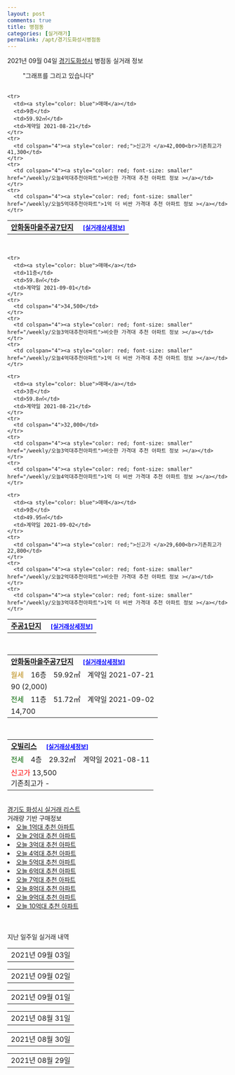 ```yaml
---
layout: post
comments: true
title: 병점동
categories: [실거래가]
permalink: /apt/경기도화성시병점동
---
```


2021년 09월 04일 <a href="/apt/경기도화성시">경기도화성시</a> 병점동 실거래 정보

<script type="text/javascript">
  google.charts.load('current', {'packages':['corechart']});
  google.charts.setOnLoadCallback(drawChart);

  function drawChart() {
    var data = google.visualization.arrayToDataTable([['거래일', '매매', '전월세', '전매'], ['21-01', 129, 128, 11], ['21-02', 145, 118, 8], ['21-03', 134, 141, 1], ['21-04', 119, 119, 5], ['21-05', 129, 146, 16], ['21-06', 102, 193, 2], ['21-07', 90, 129, 2], ['21-08', 40, 79, 0]]);

    var options = {
      title: '최근 1년간 유형별 거래량 추이',
      legend: { position: 'bottom' }
    };

    setTimeout(function() {
        var chart = new google.visualization.LineChart(document.getElementById('columnchart_material'));
        chart.draw(data, (options));
        document.getElementById('loading').style.display = 'none';
    }, 1000);

  }
</script>

<div id="loading" style="z-index:20; display: block; margin-left: 35px">"그래프를 그리고 있습니다"</div>
<div id="columnchart_material" style="width: 95%; margin-left: -35px; display: block"></div>
<!--<div style="width: 95%; margin-left: -35px; display: block">
      <script async src="https://pagead2.googlesyndication.com/pagead/js/adsbygoogle.js?client=ca-pub-3485438051770037"
          crossorigin="anonymous"></script>
      <ins class="adsbygoogle"
          style="display:block"
          data-ad-format="fluid"
          data-ad-layout-key="-fb+5w+4e-db+86"
          data-ad-client="ca-pub-3485438051770037"
          data-ad-slot="1827090281"></ins>
      <script>
          (adsbygoogle = window.adsbygoogle || []).push({});
      </script>
</div>-->
<br>
<table>
  <tr>
    <td colspan="4" style="font-weight: bold;"><a href="/apt/경기도화성시병점동안화동마을주공7단지">안화동마을주공7단지</a> &nbsp;&nbsp;&nbsp; <a style="color: blue; font-size: smaller;" href="/apt/경기도화성시병점동안화동마을주공7단지">[실거래상세정보]</a></td>
  </tr>
    
    <tr>
      <td><a style="color: blue">매매</a></td>
      <td>9층</td>
      <td>59.92㎡</td>
      <td>계약일 2021-08-21</td>
    </tr>
    <tr>
      <td colspan="4"><a style="color: red;">신고가 </a>42,000<br>기존최고가 41,300</td>
    </tr>
    <tr>
      <td colspan="4"><a style="color: red; font-size: smaller" href="/weekly/오늘4억대추천아파트">비슷한 가격대 추천 아파트 정보 ></a></td>
    </tr>
    <tr>
      <td colspan="4"><a style="color: red; font-size: smaller" href="/weekly/오늘5억대추천아파트">1억 더 비싼 가격대 추천 아파트 정보 ></a></td>
    </tr>
      
</table>
<br>
<table>
  <tr>
    <td colspan="4" style="font-weight: bold;"><a href="/apt/경기도화성시병점동주공1단지">주공1단지</a> &nbsp;&nbsp;&nbsp; <a style="color: blue; font-size: smaller;" href="/apt/경기도화성시병점동주공1단지">[실거래상세정보]</a></td>
  </tr>
    
    <tr>
      <td><a style="color: blue">매매</a></td>
      <td>11층</td>
      <td>59.8㎡</td>
      <td>계약일 2021-09-01</td>
    </tr>
    <tr>
      <td colspan="4">34,500</td>
    </tr>
    <tr>
      <td colspan="4"><a style="color: red; font-size: smaller" href="/weekly/오늘3억대추천아파트">비슷한 가격대 추천 아파트 정보 ></a></td>
    </tr>
    <tr>
      <td colspan="4"><a style="color: red; font-size: smaller" href="/weekly/오늘4억대추천아파트">1억 더 비싼 가격대 추천 아파트 정보 ></a></td>
    </tr>
      
    <tr>
      <td><a style="color: blue">매매</a></td>
      <td>3층</td>
      <td>59.8㎡</td>
      <td>계약일 2021-08-21</td>
    </tr>
    <tr>
      <td colspan="4">32,000</td>
    </tr>
    <tr>
      <td colspan="4"><a style="color: red; font-size: smaller" href="/weekly/오늘3억대추천아파트">비슷한 가격대 추천 아파트 정보 ></a></td>
    </tr>
    <tr>
      <td colspan="4"><a style="color: red; font-size: smaller" href="/weekly/오늘4억대추천아파트">1억 더 비싼 가격대 추천 아파트 정보 ></a></td>
    </tr>
      
    <tr>
      <td><a style="color: blue">매매</a></td>
      <td>9층</td>
      <td>49.95㎡</td>
      <td>계약일 2021-09-02</td>
    </tr>
    <tr>
      <td colspan="4"><a style="color: red;">신고가 </a>29,600<br>기존최고가 22,800</td>
    </tr>
    <tr>
      <td colspan="4"><a style="color: red; font-size: smaller" href="/weekly/오늘2억대추천아파트">비슷한 가격대 추천 아파트 정보 ></a></td>
    </tr>
    <tr>
      <td colspan="4"><a style="color: red; font-size: smaller" href="/weekly/오늘3억대추천아파트">1억 더 비싼 가격대 추천 아파트 정보 ></a></td>
    </tr>
      
</table>
<br>
<table>
  <tr>
    <td colspan="4" style="font-weight: bold;"><a href="/apt/경기도화성시병점동안화동마을주공7단지">안화동마을주공7단지</a> &nbsp;&nbsp;&nbsp; <a style="color: blue; font-size: smaller;" href="/apt/경기도화성시병점동안화동마을주공7단지">[실거래상세정보]</a></td>
  </tr>
    
  <tr>
    <td><a style="color: darkgoldenrod">월세</a></td>
    <td>16층</td>
    <td>59.92㎡</td>
    <td>계약일 2021-07-21</td>
  </tr>
  <tr>
    <td colspan="4">90 (2,000)</td>
  </tr>
    
  <tr>
    <td><a style="color: darkgreen">전세</a></td>
    <td>11층</td>
    <td>51.72㎡</td>
    <td>계약일 2021-09-02</td>
  </tr>
  <tr>
    <td colspan="4">14,700</td>
  </tr>
    
</table>
<br>
<table>
  <tr>
    <td colspan="4" style="font-weight: bold;"><a href="/apt/경기도화성시병점동오빌리스">오빌리스</a> &nbsp;&nbsp;&nbsp; <a style="color: blue; font-size: smaller;" href="/apt/경기도화성시병점동오빌리스">[실거래상세정보]</a></td>
  </tr>
    
  <tr>
    <td><a style="color: darkgreen">전세</a></td>
    <td>4층</td>
    <td>29.32㎡</td>
    <td>계약일 2021-08-11</td>
  </tr>
  <tr>
    <td colspan="4"><a style="color: red;">신고가 </a>13,500<br>기존최고가 -</td>
  </tr>
    
</table>

<br>
<a href="/apt/경기도화성시">경기도 화성시 실거래 리스트</a>

<br>    
<font>거래량 기반 구매정보</font>
<li><a href='/weekly/오늘1억대추천아파트'>오늘 1억대 추천 아파트</a></li>
<li><a href='/weekly/오늘2억대추천아파트'>오늘 2억대 추천 아파트</a></li>
<li><a href='/weekly/오늘3억대추천아파트'>오늘 3억대 추천 아파트</a></li>
<li><a href='/weekly/오늘4억대추천아파트'>오늘 4억대 추천 아파트</a></li>
<li><a href='/weekly/오늘5억대추천아파트'>오늘 5억대 추천 아파트</a></li>
<li><a href='/weekly/오늘6억대추천아파트'>오늘 6억대 추천 아파트</a></li>
<li><a href='/weekly/오늘7억대추천아파트'>오늘 7억대 추천 아파트</a></li>
<li><a href='/weekly/오늘8억대추천아파트'>오늘 8억대 추천 아파트</a></li>
<li><a href='/weekly/오늘9억대추천아파트'>오늘 9억대 추천 아파트</a></li>
<li><a href='/weekly/오늘10억대추천아파트'>오늘 10억대 추천 아파트</a></li>


    
<div style="margin-top: 50px; margin-bottom: 13px">지난 일주일 실거래 내역</div>

  <table style="width: 100%; margin-bottom: 1px">
      <tr class="header">
        <td>2021년 09월 03일</td>
      </tr>
      <tr class="child" style="display: none">
        <td>
            
        <table>
          <tr>
            <td colspan="4" style="font-weight: bold;"><a href="https://search.naver.com/search.naver?query=느치미마을2단지">느치미마을2단지</a> &nbsp;&nbsp;&nbsp; <a style="color: blue; font-size: smaller;" href="/apt/경기도화성시병점동느치미마을2단지">[실거래상세정보]</a></td>            
          </tr>

          <tr>
            <td><a style="color: blue">매매</a></td>
            <td>6층</td>
            <td>51.86㎡</td>
            <td>계약일 2021-08-30</td>
          </tr>
          <tr>
            <td colspan="4">28,000</td>
          </tr>
    
        </table>
        <table style="margin-top: 5px">
          <tr>
            <td colspan="4" style="font-weight: bold;"><a href="https://search.naver.com/search.naver?query=늘벗마을신창1차">늘벗마을신창1차</a> &nbsp;&nbsp;&nbsp; <a style="color: blue; font-size: smaller;" href="/apt/경기도화성시병점동늘벗마을신창1차">[실거래상세정보]</a></td>            
          </tr>
    
          <tr>
            <td><a style="color: blue">매매</a></td>
            <td>12층</td>
            <td>84.925㎡</td>
            <td>계약일 2021-08-23</td>
          </tr>
          <tr>
            <td colspan="4"><a style="color: red;">신고가 </a>59,000<br>기존최고가 50,000</td>
          </tr>
    
          <tr>
            <td><a style="color: blue">매매</a></td>
            <td>12층</td>
            <td>84.925㎡</td>
            <td>계약일 2021-08-27</td>
          </tr>
          <tr>
            <td colspan="4">57,000</td>
          </tr>
    
          <tr>
            <td><a style="color: blue">매매</a></td>
            <td>6층</td>
            <td>84.925㎡</td>
            <td>계약일 2021-08-31</td>
          </tr>
          <tr>
            <td colspan="4">53,000</td>
          </tr>
    
        </table>
        <table style="margin-top: 5px">
          <tr>
            <td colspan="4" style="font-weight: bold;"><a href="https://search.naver.com/search.naver?query=신미주">신미주</a> &nbsp;&nbsp;&nbsp; <a style="color: blue; font-size: smaller;" href="/apt/경기도화성시병점동신미주">[실거래상세정보]</a></td>            
          </tr>
    
          <tr>
            <td><a style="color: blue">매매</a></td>
            <td>18층</td>
            <td>84.789㎡</td>
            <td>계약일 2021-09-01</td>
          </tr>
          <tr>
            <td colspan="4"><a style="color: red;">신고가 </a>46,000<br>기존최고가 44,200</td>
          </tr>
    
        </table>
        <table style="margin-top: 5px">
          <tr>
            <td colspan="4" style="font-weight: bold;"><a href="https://search.naver.com/search.naver?query=안화동마을주공7단지">안화동마을주공7단지</a> &nbsp;&nbsp;&nbsp; <a style="color: blue; font-size: smaller;" href="/apt/경기도화성시병점동안화동마을주공7단지">[실거래상세정보]</a></td>            
          </tr>
    
          <tr>
            <td><a style="color: blue">매매</a></td>
            <td>6층</td>
            <td>59.92㎡</td>
            <td>계약일 2021-08-23</td>
          </tr>
          <tr>
            <td colspan="4"><a style="color: red;">신고가 </a>41,300<br>기존최고가 39,900</td>
          </tr>
    
          <tr>
            <td><a style="color: blue">매매</a></td>
            <td>3층</td>
            <td>59.92㎡</td>
            <td>계약일 2021-08-16</td>
          </tr>
          <tr>
            <td colspan="4">38,900</td>
          </tr>
    
        </table>
        <table style="margin-top: 5px">
          <tr>
            <td colspan="4" style="font-weight: bold;"><a href="https://search.naver.com/search.naver?query=에스케이뷰">에스케이뷰</a> &nbsp;&nbsp;&nbsp; <a style="color: blue; font-size: smaller;" href="/apt/경기도화성시병점동에스케이뷰">[실거래상세정보]</a></td>            
          </tr>
    
          <tr>
            <td><a style="color: blue">매매</a></td>
            <td>11층</td>
            <td>100.28㎡</td>
            <td>계약일 2021-08-16</td>
          </tr>
          <tr>
            <td colspan="4"><a style="color: red;">신고가 </a>55,500<br>기존최고가 49,000</td>
          </tr>
    
        </table>
        <table style="margin-top: 5px">
          <tr>
            <td colspan="4" style="font-weight: bold;"><a href="https://search.naver.com/search.naver?query=한일타운">한일타운</a> &nbsp;&nbsp;&nbsp; <a style="color: blue; font-size: smaller;" href="/apt/경기도화성시병점동한일타운">[실거래상세정보]</a></td>            
          </tr>
    
          <tr>
            <td><a style="color: blue">매매</a></td>
            <td>5층</td>
            <td>59.97㎡</td>
            <td>계약일 2021-08-25</td>
          </tr>
          <tr>
            <td colspan="4">29,600</td>
          </tr>
    
        </table>
        <table style="margin-top: 5px">
          <tr>
            <td colspan="4" style="font-weight: bold;"><a href="https://search.naver.com/search.naver?query=남수원두산">남수원두산</a> &nbsp;&nbsp;&nbsp; <a style="color: blue; font-size: smaller;" href="/apt/경기도화성시병점동남수원두산">[실거래상세정보]</a></td>            
          </tr>
    
          <tr>
            <td><a style="color: darkgreen">전세</a></td>
            <td>1층</td>
            <td>134.97㎡</td>
            <td>계약일 2021-07-30</td>
          </tr>
          <tr>
            <td colspan="4">35,000</td>
          </tr>
    
        </table>
        <table style="margin-top: 5px">
          <tr>
            <td colspan="4" style="font-weight: bold;"><a href="https://search.naver.com/search.naver?query=안화동마을주공9단지">안화동마을주공9단지</a> &nbsp;&nbsp;&nbsp; <a style="color: blue; font-size: smaller;" href="/apt/경기도화성시병점동안화동마을주공9단지">[실거래상세정보]</a></td>            
          </tr>
    
          <tr>
            <td><a style="color: darkgreen">전세</a></td>
            <td>11층</td>
            <td>84.87㎡</td>
            <td>계약일 2021-07-31</td>
          </tr>
          <tr>
            <td colspan="4">30,000</td>
          </tr>
    
        </table>
    
        </td>
      </tr>
  </table>
    
  <table style="width: 100%; margin-bottom: 1px">
      <tr class="header">
        <td>2021년 09월 02일</td>
      </tr>
      <tr class="child" style="display: none">
        <td>
            
        <table>
          <tr>
            <td colspan="4" style="font-weight: bold;"><a href="https://search.naver.com/search.naver?query=안화동마을주공9단지">안화동마을주공9단지</a> &nbsp;&nbsp;&nbsp; <a style="color: blue; font-size: smaller;" href="/apt/경기도화성시병점동안화동마을주공9단지">[실거래상세정보]</a></td>            
          </tr>

          <tr>
            <td><a style="color: blue">매매</a></td>
            <td>18층</td>
            <td>84.87㎡</td>
            <td>계약일 2021-08-25</td>
          </tr>
          <tr>
            <td colspan="4"><a style="color: red;">신고가 </a>49,500<br>기존최고가 45,500</td>
          </tr>
    
        </table>
        <table style="margin-top: 5px">
          <tr>
            <td colspan="4" style="font-weight: bold;"><a href="https://search.naver.com/search.naver?query=주공1단지">주공1단지</a> &nbsp;&nbsp;&nbsp; <a style="color: blue; font-size: smaller;" href="/apt/경기도화성시병점동주공1단지">[실거래상세정보]</a></td>            
          </tr>
    
          <tr>
            <td><a style="color: blue">매매</a></td>
            <td>15층</td>
            <td>59.8㎡</td>
            <td>계약일 2021-08-14</td>
          </tr>
          <tr>
            <td colspan="4">35,000</td>
          </tr>
    
        </table>
        <table style="margin-top: 5px">
          <tr>
            <td colspan="4" style="font-weight: bold;"><a href="https://search.naver.com/search.naver?query=한신">한신</a> &nbsp;&nbsp;&nbsp; <a style="color: blue; font-size: smaller;" href="/apt/경기도화성시병점동한신">[실거래상세정보]</a></td>            
          </tr>
    
          <tr>
            <td><a style="color: blue">매매</a></td>
            <td>1층</td>
            <td>59.808㎡</td>
            <td>계약일 2021-08-13</td>
          </tr>
          <tr>
            <td colspan="4">29,000</td>
          </tr>
    
        </table>
        <table style="margin-top: 5px">
          <tr>
            <td colspan="4" style="font-weight: bold;"><a href="https://search.naver.com/search.naver?query=다정마을신한에스빌2차">다정마을신한에스빌2차</a> &nbsp;&nbsp;&nbsp; <a style="color: blue; font-size: smaller;" href="/apt/경기도화성시병점동다정마을신한에스빌2차">[실거래상세정보]</a></td>            
          </tr>
    
          <tr>
            <td><a style="color: darkgreen">전세</a></td>
            <td>15층</td>
            <td>84.8819㎡</td>
            <td>계약일 2021-07-13</td>
          </tr>
          <tr>
            <td colspan="4"><a style="color: red;">신고가 </a>32,000<br>기존최고가 -</td>
          </tr>
    
        </table>
        <table style="margin-top: 5px">
          <tr>
            <td colspan="4" style="font-weight: bold;"><a href="https://search.naver.com/search.naver?query=병점역 아이파크 캐슬">병점역 아이파크 캐슬</a> &nbsp;&nbsp;&nbsp; <a style="color: blue; font-size: smaller;" href="/apt/경기도화성시병점동병점역아이파크캐슬">[실거래상세정보]</a></td>            
          </tr>
    
          <tr>
            <td><a style="color: darkgreen">전세</a></td>
            <td>16층</td>
            <td>84.98㎡</td>
            <td>계약일 2021-07-24</td>
          </tr>
          <tr>
            <td colspan="4">42,000</td>
          </tr>
    
        </table>
        <table style="margin-top: 5px">
          <tr>
            <td colspan="4" style="font-weight: bold;"><a href="https://search.naver.com/search.naver?query=신미주">신미주</a> &nbsp;&nbsp;&nbsp; <a style="color: blue; font-size: smaller;" href="/apt/경기도화성시병점동신미주">[실거래상세정보]</a></td>            
          </tr>
    
          <tr>
            <td><a style="color: darkgreen">전세</a></td>
            <td>7층</td>
            <td>59.94㎡</td>
            <td>계약일 2021-07-19</td>
          </tr>
          <tr>
            <td colspan="4">25,000</td>
          </tr>
    
        </table>
        <table style="margin-top: 5px">
          <tr>
            <td colspan="4" style="font-weight: bold;"><a href="https://search.naver.com/search.naver?query=안화동마을주공5단지">안화동마을주공5단지</a> &nbsp;&nbsp;&nbsp; <a style="color: blue; font-size: smaller;" href="/apt/경기도화성시병점동안화동마을주공5단지">[실거래상세정보]</a></td>            
          </tr>
    
          <tr>
            <td><a style="color: darkgreen">전세</a></td>
            <td>8층</td>
            <td>75.79㎡</td>
            <td>계약일 2021-07-27</td>
          </tr>
          <tr>
            <td colspan="4">35,000</td>
          </tr>
    
        </table>
    
        </td>
      </tr>
  </table>
    
  <table style="width: 100%; margin-bottom: 1px">
      <tr class="header">
        <td>2021년 09월 01일</td>
      </tr>
      <tr class="child" style="display: none">
        <td>
            
        <table>
          <tr>
            <td colspan="4" style="font-weight: bold;"><a href="https://search.naver.com/search.naver?query=느치미마을주공4단지">느치미마을주공4단지</a> &nbsp;&nbsp;&nbsp; <a style="color: blue; font-size: smaller;" href="/apt/경기도화성시병점동느치미마을주공4단지">[실거래상세정보]</a></td>            
          </tr>

          <tr>
            <td><a style="color: blue">매매</a></td>
            <td>8층</td>
            <td>84.99㎡</td>
            <td>계약일 2021-08-05</td>
          </tr>
          <tr>
            <td colspan="4">37,400</td>
          </tr>
    
        </table>
        <table style="margin-top: 5px">
          <tr>
            <td colspan="4" style="font-weight: bold;"><a href="https://search.naver.com/search.naver?query=병점성호">병점성호</a> &nbsp;&nbsp;&nbsp; <a style="color: blue; font-size: smaller;" href="/apt/경기도화성시병점동병점성호">[실거래상세정보]</a></td>            
          </tr>
    
          <tr>
            <td><a style="color: blue">매매</a></td>
            <td>9층</td>
            <td>59.635㎡</td>
            <td>계약일 2021-08-06</td>
          </tr>
          <tr>
            <td colspan="4"><a style="color: red;">신고가 </a>30,000<br>기존최고가 28,000</td>
          </tr>
    
        </table>
        <table style="margin-top: 5px">
          <tr>
            <td colspan="4" style="font-weight: bold;"><a href="https://search.naver.com/search.naver?query=한신">한신</a> &nbsp;&nbsp;&nbsp; <a style="color: blue; font-size: smaller;" href="/apt/경기도화성시병점동한신">[실거래상세정보]</a></td>            
          </tr>
    
          <tr>
            <td><a style="color: blue">매매</a></td>
            <td>4층</td>
            <td>59.808㎡</td>
            <td>계약일 2021-08-04</td>
          </tr>
          <tr>
            <td colspan="4">28,500</td>
          </tr>
    
        </table>
        <table style="margin-top: 5px">
          <tr>
            <td colspan="4" style="font-weight: bold;"><a href="https://search.naver.com/search.naver?query=느치미마을주공뜨란채3단지">느치미마을주공뜨란채3단지</a> &nbsp;&nbsp;&nbsp; <a style="color: blue; font-size: smaller;" href="/apt/경기도화성시병점동느치미마을주공뜨란채3단지">[실거래상세정보]</a></td>            
          </tr>
    
          <tr>
            <td><a style="color: darkgreen">전세</a></td>
            <td>2층</td>
            <td>84.91㎡</td>
            <td>계약일 2021-07-10</td>
          </tr>
          <tr>
            <td colspan="4">18,100</td>
          </tr>
    
          <tr>
            <td><a style="color: darkgreen">전세</a></td>
            <td>15층</td>
            <td>84.91㎡</td>
            <td>계약일 2021-08-31</td>
          </tr>
          <tr>
            <td colspan="4">33,000</td>
          </tr>
    
        </table>
        <table style="margin-top: 5px">
          <tr>
            <td colspan="4" style="font-weight: bold;"><a href="https://search.naver.com/search.naver?query=병점역 아이파크 캐슬">병점역 아이파크 캐슬</a> &nbsp;&nbsp;&nbsp; <a style="color: blue; font-size: smaller;" href="/apt/경기도화성시병점동병점역아이파크캐슬">[실거래상세정보]</a></td>            
          </tr>
    
          <tr>
            <td><a style="color: darkgoldenrod">월세</a></td>
            <td>15층</td>
            <td>84.97㎡</td>
            <td>계약일 2021-08-28</td>
          </tr>
          <tr>
            <td colspan="4">90 (20,000)</td>
          </tr>
    
          <tr>
            <td><a style="color: darkgreen">전세</a></td>
            <td>9층</td>
            <td>84.98㎡</td>
            <td>계약일 2021-08-12</td>
          </tr>
          <tr>
            <td colspan="4"><a style="color: red;">신고가 </a>50,000<br>기존최고가 48,000</td>
          </tr>
    
          <tr>
            <td><a style="color: darkgreen">전세</a></td>
            <td>9층</td>
            <td>75.99㎡</td>
            <td>계약일 2021-08-12</td>
          </tr>
          <tr>
            <td colspan="4"><a style="color: red;">신고가 </a>40,000<br>기존최고가 37,000</td>
          </tr>
    
        </table>
        <table style="margin-top: 5px">
          <tr>
            <td colspan="4" style="font-weight: bold;"><a href="https://search.naver.com/search.naver?query=안화동마을주공7단지">안화동마을주공7단지</a> &nbsp;&nbsp;&nbsp; <a style="color: blue; font-size: smaller;" href="/apt/경기도화성시병점동안화동마을주공7단지">[실거래상세정보]</a></td>            
          </tr>
    
          <tr>
            <td><a style="color: darkgreen">전세</a></td>
            <td>17층</td>
            <td>59.92㎡</td>
            <td>계약일 2021-08-12</td>
          </tr>
          <tr>
            <td colspan="4">22,000</td>
          </tr>
    
        </table>
    
        </td>
      </tr>
  </table>
    
  <table style="width: 100%; margin-bottom: 1px">
      <tr class="header">
        <td>2021년 08월 31일</td>
      </tr>
      <tr class="child" style="display: none">
        <td>
            
        <table>
          <tr>
            <td colspan="4" style="font-weight: bold;"><a href="https://search.naver.com/search.naver?query=느치미마을주공4단지">느치미마을주공4단지</a> &nbsp;&nbsp;&nbsp; <a style="color: blue; font-size: smaller;" href="/apt/경기도화성시병점동느치미마을주공4단지">[실거래상세정보]</a></td>            
          </tr>

          <tr>
            <td><a style="color: blue">매매</a></td>
            <td>7층</td>
            <td>84.99㎡</td>
            <td>계약일 2021-08-16</td>
          </tr>
          <tr>
            <td colspan="4"><a style="color: red;">신고가 </a>45,000<br>기존최고가 44,500</td>
          </tr>
    
        </table>
        <table style="margin-top: 5px">
          <tr>
            <td colspan="4" style="font-weight: bold;"><a href="https://search.naver.com/search.naver?query=늘벗마을신창1차">늘벗마을신창1차</a> &nbsp;&nbsp;&nbsp; <a style="color: blue; font-size: smaller;" href="/apt/경기도화성시병점동늘벗마을신창1차">[실거래상세정보]</a></td>            
          </tr>
    
          <tr>
            <td><a style="color: blue">매매</a></td>
            <td>9층</td>
            <td>111.195㎡</td>
            <td>계약일 2021-08-26</td>
          </tr>
          <tr>
            <td colspan="4"><a style="color: red;">신고가 </a>59,700<br>기존최고가 57,000</td>
          </tr>
    
          <tr>
            <td><a style="color: blue">매매</a></td>
            <td>5층</td>
            <td>111.195㎡</td>
            <td>계약일 2021-08-16</td>
          </tr>
          <tr>
            <td colspan="4"><a style="color: red;">신고가 </a>57,000<br>기존최고가 56,000</td>
          </tr>
    
        </table>
        <table style="margin-top: 5px">
          <tr>
            <td colspan="4" style="font-weight: bold;"><a href="https://search.naver.com/search.naver?query=신미주">신미주</a> &nbsp;&nbsp;&nbsp; <a style="color: blue; font-size: smaller;" href="/apt/경기도화성시병점동신미주">[실거래상세정보]</a></td>            
          </tr>
    
          <tr>
            <td><a style="color: blue">매매</a></td>
            <td>9층</td>
            <td>84.789㎡</td>
            <td>계약일 2021-08-24</td>
          </tr>
          <tr>
            <td colspan="4">42,000</td>
          </tr>
    
          <tr>
            <td><a style="color: blue">매매</a></td>
            <td>8층</td>
            <td>84.789㎡</td>
            <td>계약일 2021-08-23</td>
          </tr>
          <tr>
            <td colspan="4">41,000</td>
          </tr>
    
        </table>
        <table style="margin-top: 5px">
          <tr>
            <td colspan="4" style="font-weight: bold;"><a href="https://search.naver.com/search.naver?query=안화동마을우남퍼스트빌">안화동마을우남퍼스트빌</a> &nbsp;&nbsp;&nbsp; <a style="color: blue; font-size: smaller;" href="/apt/경기도화성시병점동안화동마을우남퍼스트빌">[실거래상세정보]</a></td>            
          </tr>
    
          <tr>
            <td><a style="color: blue">매매</a></td>
            <td>16층</td>
            <td>130.7367㎡</td>
            <td>계약일 2021-08-11</td>
          </tr>
          <tr>
            <td colspan="4"><a style="color: red;">신고가 </a>63,000<br>기존최고가 54,000</td>
          </tr>
    
          <tr>
            <td><a style="color: blue">매매</a></td>
            <td>8층</td>
            <td>101.755㎡</td>
            <td>계약일 2021-08-13</td>
          </tr>
          <tr>
            <td colspan="4"><a style="color: red;">신고가 </a>59,000<br>기존최고가 58,300</td>
          </tr>
    
        </table>
        <table style="margin-top: 5px">
          <tr>
            <td colspan="4" style="font-weight: bold;"><a href="https://search.naver.com/search.naver?query=정든마을신창2차">정든마을신창2차</a> &nbsp;&nbsp;&nbsp; <a style="color: blue; font-size: smaller;" href="/apt/경기도화성시병점동정든마을신창2차">[실거래상세정보]</a></td>            
          </tr>
    
          <tr>
            <td><a style="color: blue">매매</a></td>
            <td>9층</td>
            <td>122.709㎡</td>
            <td>계약일 2021-08-20</td>
          </tr>
          <tr>
            <td colspan="4"><a style="color: red;">신고가 </a>64,000<br>기존최고가 63,000</td>
          </tr>
    
          <tr>
            <td><a style="color: blue">매매</a></td>
            <td>9층</td>
            <td>122.709㎡</td>
            <td>계약일 2021-07-30</td>
          </tr>
          <tr>
            <td colspan="4">59,900</td>
          </tr>
    
        </table>
        <table style="margin-top: 5px">
          <tr>
            <td colspan="4" style="font-weight: bold;"><a href="https://search.naver.com/search.naver?query=주공1단지">주공1단지</a> &nbsp;&nbsp;&nbsp; <a style="color: blue; font-size: smaller;" href="/apt/경기도화성시병점동주공1단지">[실거래상세정보]</a></td>            
          </tr>
    
          <tr>
            <td><a style="color: blue">매매</a></td>
            <td>12층</td>
            <td>59.8㎡</td>
            <td>계약일 2021-08-27</td>
          </tr>
          <tr>
            <td colspan="4"><a style="color: red;">신고가 </a>35,000<br>기존최고가 29,100</td>
          </tr>
    
        </table>
        <table style="margin-top: 5px">
          <tr>
            <td colspan="4" style="font-weight: bold;"><a href="https://search.naver.com/search.naver?query=느치미마을주공4단지">느치미마을주공4단지</a> &nbsp;&nbsp;&nbsp; <a style="color: blue; font-size: smaller;" href="/apt/경기도화성시병점동느치미마을주공4단지">[실거래상세정보]</a></td>            
          </tr>
    
          <tr>
            <td><a style="color: darkgreen">전세</a></td>
            <td>15층</td>
            <td>75.99㎡</td>
            <td>계약일 2021-08-27</td>
          </tr>
          <tr>
            <td colspan="4">33,000</td>
          </tr>
    
        </table>
        <table style="margin-top: 5px">
          <tr>
            <td colspan="4" style="font-weight: bold;"><a href="https://search.naver.com/search.naver?query=병점역 아이파크 캐슬">병점역 아이파크 캐슬</a> &nbsp;&nbsp;&nbsp; <a style="color: blue; font-size: smaller;" href="/apt/경기도화성시병점동병점역아이파크캐슬">[실거래상세정보]</a></td>            
          </tr>
    
          <tr>
            <td><a style="color: darkgreen">전세</a></td>
            <td>15층</td>
            <td>84.96㎡</td>
            <td>계약일 2021-06-06</td>
          </tr>
          <tr>
            <td colspan="4">35,000</td>
          </tr>
    
        </table>
        <table style="margin-top: 5px">
          <tr>
            <td colspan="4" style="font-weight: bold;"><a href="https://search.naver.com/search.naver?query=안화동마을주공7단지">안화동마을주공7단지</a> &nbsp;&nbsp;&nbsp; <a style="color: blue; font-size: smaller;" href="/apt/경기도화성시병점동안화동마을주공7단지">[실거래상세정보]</a></td>            
          </tr>
    
          <tr>
            <td><a style="color: darkgreen">전세</a></td>
            <td>4층</td>
            <td>51.72㎡</td>
            <td>계약일 2021-08-28</td>
          </tr>
          <tr>
            <td colspan="4">14,700</td>
          </tr>
    
        </table>
        <table style="margin-top: 5px">
          <tr>
            <td colspan="4" style="font-weight: bold;"><a href="https://search.naver.com/search.naver?query=주공1단지">주공1단지</a> &nbsp;&nbsp;&nbsp; <a style="color: blue; font-size: smaller;" href="/apt/경기도화성시병점동주공1단지">[실거래상세정보]</a></td>            
          </tr>
    
          <tr>
            <td><a style="color: darkgoldenrod">월세</a></td>
            <td>4층</td>
            <td>39.99㎡</td>
            <td>계약일 2021-08-26</td>
          </tr>
          <tr>
            <td colspan="4"><a style="color: red;">신고가 </a>52 (2,000)<br>기존최고가 52 (-)</td>
          </tr>
    
        </table>
    
        </td>
      </tr>
  </table>
    
  <table style="width: 100%; margin-bottom: 1px">
      <tr class="header">
        <td>2021년 08월 30일</td>
      </tr>
      <tr class="child" style="display: none">
        <td>
            
        <table>
          <tr>
            <td colspan="4" style="font-weight: bold;"><a href="https://search.naver.com/search.naver?query=실거래정보없음">실거래정보없음</a> &nbsp;&nbsp;&nbsp; <a style="color: blue; font-size: smaller;" href="/apt/{real_region}병점동{name_without_space}"></a></td>            
          </tr>

        </table>
    
        </td>
      </tr>
  </table>
    
  <table style="width: 100%; margin-bottom: 1px">
      <tr class="header">
        <td>2021년 08월 29일</td>
      </tr>
      <tr class="child" style="display: none">
        <td>
            
        <table>
          <tr>
            <td colspan="4" style="font-weight: bold;"><a href="https://search.naver.com/search.naver?query=실거래정보없음">실거래정보없음</a> &nbsp;&nbsp;&nbsp; <a style="color: blue; font-size: smaller;" href="/apt/{real_region}병점동{name_without_space}"></a></td>            
          </tr>

        </table>
    
        </td>
      </tr>
  </table>
    

